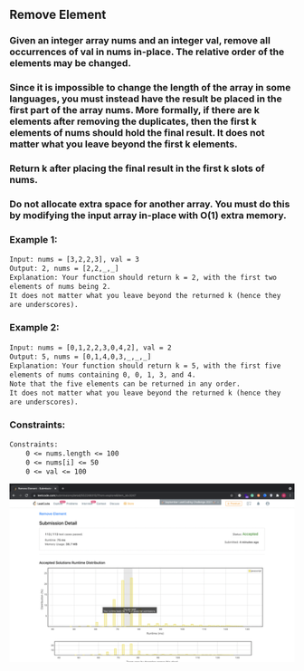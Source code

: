 
## Remove Element

### Given an integer array nums and an integer val, remove all occurrences of val in nums in-place. The relative order of the elements may be changed.

### Since it is impossible to change the length of the array in some languages, you must instead have the result be placed in the first part of the array nums. More formally, if there are k elements after removing the duplicates, then the first k elements of nums should hold the final result. It does not matter what you leave beyond the first k elements.

### Return k after placing the final result in the first k slots of nums.

### Do not allocate extra space for another array. You must do this by modifying the input array in-place with O(1) extra memory.


### Example 1:
```
Input: nums = [3,2,2,3], val = 3
Output: 2, nums = [2,2,_,_]
Explanation: Your function should return k = 2, with the first two elements of nums being 2.
It does not matter what you leave beyond the returned k (hence they are underscores).

```
### Example 2:
```
Input: nums = [0,1,2,2,3,0,4,2], val = 2
Output: 5, nums = [0,1,4,0,3,_,_,_]
Explanation: Your function should return k = 5, with the first five elements of nums containing 0, 0, 1, 3, and 4.
Note that the five elements can be returned in any order.
It does not matter what you leave beyond the returned k (hence they are underscores).
```
### Constraints:
```
Constraints:
    0 <= nums.length <= 100
    0 <= nums[i] <= 50
    0 <= val <= 100
```

![A test image](https://github.com/Odubolaoluwatimilehin/Solved-Algorithm-Problems/blob/master/RemoveElement%20Problem/Screenshot%202021-09-09%20at%209.47.00%20PM.png)
